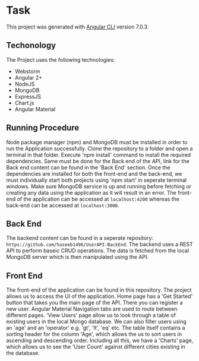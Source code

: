 # Task

This project was generated with [Angular CLI](https://github.com/angular/angular-cli) version 7.0.3.

## Techonology

The Project uses the following technologies:
- Webstorm
- Angular 2+
- NodeJS
- MongoDB
- ExpressJS
- Chart.js
- Angular Material

## Running Procedure

Node package manager (npm) and MongoDB must be installed in order to run the Application successfully. Clone the repository to a folder and open a terminal in that folder. Execute 'npm install' command to install the required dependencies. Same must be done for the Back end of the API, link for the Back end content can be found in the 'Back End' section.
Once the dependencies are installed for both the front-end and the back-end, we must individually start both projects using 'npm start' in seperate terminal windows. Make sure MongoDB service is up and running before fetching or creating any data using the application as it will result in an error. The front-end of the application can be accessed at `localhost:4200` whereas the back-end can be accessed at `localhost:3000`.

## Back End

The backend content can be found in a seperate repository: `https://github.com/haseeb1496/UserAPI-BackEnd`. The backend uses a REST API to perform baseic CRUD operations. The data is fetched from the local MongoDB server which is then manipulated using the API.

## Front End

The front-end of the application can be found in this repository. The project allows us to access the UI of the application. Home page has a 'Get Started' button that takes you the main page of the API. There you can register a new user. Angular Material Navigation tabs are used to route between different pages. 'View Users' page allow us to look through a table of existing users in the local Mongo database. We can also filter users using an 'age' and an 'operator' e.g. 'gt', 'lt', 'eq' etc. The table itself contains a sorting header for the column 'Age', which allows the us to sort users in ascending and descending order. Including all this, we have a 'Charts' page, which allows us to see the 'User Count' against different cities existing in the database.
